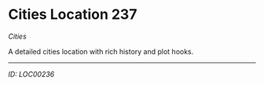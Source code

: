 # Cities Location 237

*Cities*

A detailed cities location with rich history and plot hooks.

---
*ID: LOC00236*